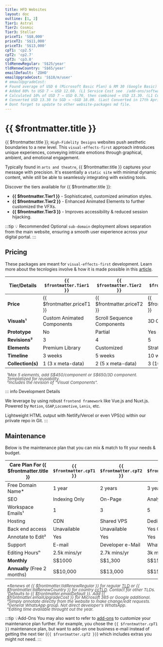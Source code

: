 ```yaml
---
title: HFD Websites
layout: doc
outline: [1, 2]
Tier1: Astral
Tier2: Cosmic
Tier3: Stellar
priceT1: 'S$8,000'
priceT2: 'S$11,000'
priceT3: 'S$13,000'
cpT1: 'cp2.5'
cpT2: 'cp2.7'
cpT3: 'cp3.0'
tldRenewRegular: 'S$25/year'
tldRenewCountry: 'S$65/year'
emailDefault: 'ZOHO'
emailUpgradeCost: 'S$18/m/user'
# emaulUpgradeCost:
# Found average of USD 6 (Microsoft Basic Plan) & RM 30 (Google Basic) (as USD 7 to adjust for currency rate) → USD 6.50. 
# Added 80% to USD 7 → USD 12.60. (L1 Service Cost see  /add-ons/softwares.html#_1-service-cost-threshold)
# Calculated 10% of USD 7 → USD 0.70, then combined → USD 13.30. (L1 Complexity Configuration Cost /add-ons/softwares.html#_2-complexity-threshold)
# Converted USD 13.30 to SGD → ~SGD 18.09. (Last Converted in 17th Apri 2025)
# Dont forget to update to other website-packages md file.
---
```


# {{ $frontmatter.title }}

{{ $frontmatter.title }}; `High-Fidelity Designs` websites push aesthetic boundaries to a new level. This `visual-effects-first` approach introduces unique experiences, conveying intricate emotions through graphical, ambient, and emotional engagement.

Typically found in `arts and theatre`, {{ $frontmatter.title }} captures your message with precision. It's essentially a `static site` with minimal dynamic content, while still be able to seamlessly integrating with existing tools.

Discover the tiers available for {{ $frontmatter.title }}:

- **{{ $frontmatter.Tier1 }}** - Sophisticated, customized animation styles.
- **{{ $frontmatter.Tier2 }}** - Enhanced Animated Elements to further customized the VFXs.
- **{{ $frontmatter.Tier3 }}** - Improves accessibility & reduced session hijacking.

:::tip 💡 Recommended
Optional `sub-domain` deployment allows separation from the main website, ensuring a smooth user experience across your digital portal.
:::

<!-- package details -->
## Pricing

These packages are meant for `visual-effects-first` development.
Learn more about the tecnlogies involve & how it is made possible in this [article](/introduction/glossaries.html#collections).

| Tier/Details     | `{{ $frontmatter.Tier1 }}`          | `{{ $frontmatter.Tier2 }}`          | `{{ $frontmatter.Tier3 }}`          |
|------------------|-------------------------------------|-------------------------------------|-------------------------------------|
| **Price**        | {{ $frontmatter.priceT1 }}          | {{ $frontmatter.priceT2 }}          | {{ $frontmatter.priceT3 }}          |
| **Visuals¹**     | Custom Animated Components          | Scroll Sequence Components          | 3D Component                        |
| **Prototype**    | No                                  | Partial                             | Yes                                 |
| **Revisions²**   | 3                                   | 4                                   | 5                                   |
| **Elements**     | Premium Library                     | Customized                          | Strategized                         |
| **Timeline**     | 3 weeks                             | 5 weeks                             | 10 weeks                            |
| **Collection(s)**| 1 (3 x meta-data)                   | 2 (5 x meta-data)                   | 3 (10 x meta-data)                  |

<ul style="color: inherit; font-size: 0.85rem; line-height: 0.8rem; list-style-type: none; opacity: 0.8; padding-left: 6px">
  <li><i>¹Max 5 elements, add S$450/component or S$650/3D component. Templatized for reusability.</i></li>
  <li><i>²Includes the revision of "Visual Components".</i></li>
</ul>

::: info Development Details

We leverage by using robust `frontend framework` like Vue.js and Nuxt.js. Powered by `Motion`, `GSAP`,`Locomotive`, `Lenis`, etc.

Lightweight HTML output with Netlify/Vercel or even VPS(s) within our priivate repo in Git.
:::
<!-- End of tier one package detail -->

## Maintenance

Below is the maintenance plan that you can mix & match to fit your needs & budget.

| **Care Plan For {{ $frontmatter.title }}** | `{{ $frontmatter.cpT1 }}` | `{{ $frontmatter.cpT2 }}` | `{{ $frontmatter.cpT3 }}` |
|------------------------------------|---------------------------|---------------------------|---------------------------|
| Free Domain Name*                  | 1 year                    | 2 years                   | 3 years                   |
| SEO                                | Indexing Only             | On-Page                   | Analytics Reports         |
| Workspace Emails¹                  | 1                         | 3                         | 5                         |
| Hosting                            | CDN                       | Shared VPS                | Dedicated VPS             |
| Back end access                    | Unavailable               | Unavailable               | Yes GitHub PR             |
| Annotate to Edit²                  | Yes                       | Yes                       | Yes                       |
| Support                            | E-mail                    | Developer e-Mail          | WhatsApp³                 |
| Editing Hoursⁿ                           | 2.5k mins/yr| 2.7k mins/yr | 3k mins/yr         |
| **Monthly**                        | S$1000                    | S$1,300                   | S$1500                    |
| **Annually** (Free 2 months)       | S$10,000                  | S$13,000                  | S$15,000                   |

<ul style="color: inherit; font-size: 0.85rem; line-height: 0.8rem; list-style-type: none; opacity: 0.8; padding-left: 6px">
    <li><i>*Renews at {{ $frontmatter.tldRenewRegular }} for regular <a href="/introduction/glossaries/#tld">TLD</a> or {{ $frontmatter.tldRenewCountry }} for country <a href="/introduction/glossaries/#tld">ccTLD</a>. Contact for other TLDs.</i></li>
    <li><i>¹Defaults to {{ $frontmatter.emailDefault }}. Add {{ $frontmatter.emailUpgradeCost }} for Microsoft 365 or Google additional.</i></li>
    <li><i>²Simply annotate directly from the website to make change/edit requests.</i></li>
    <li><i>³General WhatsApp group. Not direct developer's WhatsApp.</i></li>
    <li><i>ⁿEditing time available throught out the year.</i></li>
</ul>

:::tip 💡Add-Ons
You may also want to refer to [add-ons](#) to customize your maintenance plan further. For example, you chose the `{{ $frontmatter.cpT1 }}` maintenance plan, but want to add-on one business e-mail instead of getting the next tier (`{{ $frontmatter.cpT2 }}`) which includes extras you might not need.
:::
